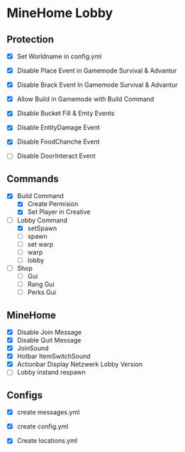 # MineHome Lobby



## Protection

- [X] Set Worldname in config.yml
- [X] Disable Place Event in Gamemode Survival & Advantur
- [X] Disable Brack Event In Gamemode Survival & Advantur
- [X] Allow Build in Gamemode with Build Command
- [X] Disable Bucket Fill & Emty Events
- [X] Disable EntityDamage Event
- [X] Disable FoodChanche Event
- [ ] Disable DoorInteract Event


## Commands

- [X] Build Command
  - [x] Create Permision
  - [x] Set Player in Creative 
- [ ] Lobby Command
    - [X] setSpawn
    - [ ] spawn
    - [ ] set warp
    - [ ] warp
    - [ ] lobby 
- [ ] Shop
    - [ ] Gui
    - [ ] Rang Gui
    - [ ] Perks Gui

## MineHome
- [X] Disable Join Message
- [X] Disable Quit Message
- [X] JoinSound
- [X] Hotbar ItemSwitchSound
- [X] Actionbar Display Netzwerk Lobby Version
- [ ] Lobby instand respawn

## Configs
- [x] create messages.yml
- [x] create config.yml
- [X] Create locations.yml


  
